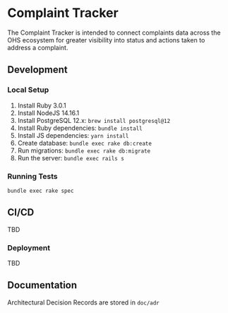 # Complaint Tracker

The Complaint Tracker is intended to connect complaints data across the OHS ecosystem for greater
visibility into status and actions taken to address a complaint.

## Development

### Local Setup

1. Install Ruby 3.0.1
1. Install NodeJS 14.16.1
1. Install PostgreSQL 12.x: `brew install postgresql@12`
1. Install Ruby dependencies: `bundle install`
1. Install JS dependencies: `yarn install`
1. Create database: `bundle exec rake db:create`
1. Run migrations: `bundle exec rake db:migrate`
1. Run the server: `bundle exec rails s`

### Running Tests

`bundle exec rake spec`

## CI/CD

TBD

### Deployment

TBD

## Documentation

Architectural Decision Records are stored in `doc/adr`
